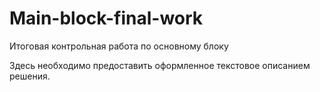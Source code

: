 # Main-block-final-work
Итоговая контрольная работа по основному блоку

Здесь необходимо предоставить оформленное текстовое описанием решения.

